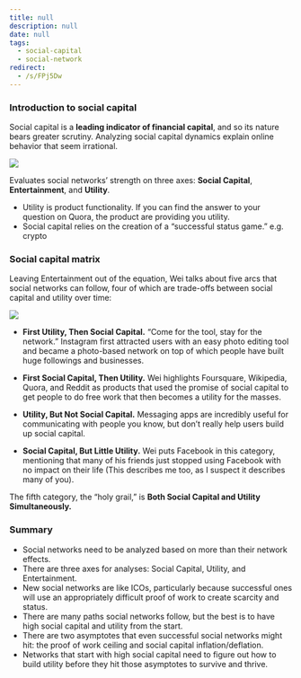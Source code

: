 ```yaml
---
title: null
description: null
date: null
tags:
  - social-capital
  - social-network
redirect:
  - /s/FPj5Dw
---
```


### Introduction to social capital

Social capital is a **leading indicator of financial capital**, and so its nature bears greater scrutiny. Analyzing social capital dynamics explain online behavior that seem irrational.

![](https://cdn.substack.com/image/fetch/f_auto,q_auto:good,fl_progressive:steep/https%3A%2F%2Fbucketeer-e05bbc84-baa3-437e-9518-adb32be77984.s3.amazonaws.com%2Fpublic%2Fimages%2F3d47658b-0220-4672-9aa0-5a5e8c28c4c8_799x640.png)

Evaluates social networks’ strength on three axes: **Social Capital**, **Entertainment**, and **Utility**.

- Utility is product functionality. If you can find the answer to your question on Quora, the product are providing you utility.
- Social capital relies on the creation of a “successful status game.” e.g. crypto

### Social capital matrix

Leaving Entertainment out of the equation, Wei talks about five arcs that social networks can follow, four of which are trade-offs between social capital and utility over time:

![](https://cdn.substack.com/image/fetch/f_auto,q_auto:good,fl_progressive:steep/https%3A%2F%2Fbucketeer-e05bbc84-baa3-437e-9518-adb32be77984.s3.amazonaws.com%2Fpublic%2Fimages%2Fabf52794-aa11-4986-b2d7-0f6452774a30_1600x303.png)

- **First Utility, Then Social Capital.** “Come for the tool, stay for the network.” Instagram first attracted users with an easy photo editing tool and became a photo-based network on top of which people have built huge followings and businesses.

- **First Social Capital, Then Utility.** Wei highlights Foursquare, Wikipedia, Quora, and Reddit as products that used the promise of social capital to get people to do free work that then becomes a utility for the masses.

- **Utility, But Not Social Capital.** Messaging apps are incredibly useful for communicating with people you know, but don’t really help users build up social capital.

- **Social Capital, But Little Utility.** Wei puts Facebook in this category, mentioning that many of his friends just stopped using Facebook with no impact on their life (This describes me too, as I suspect it describes many of you).

The fifth category, the “holy grail,” is **Both Social Capital and Utility Simultaneously.**

### Summary

- Social networks need to be analyzed based on more than their network effects.
- There are three axes for analyses: Social Capital, Utility, and Entertainment.
- New social networks are like ICOs, particularly because successful ones will use an appropriately difficult proof of work to create scarcity and status.
- There are many paths social networks follow, but the best is to have high social capital and utility from the start.
- There are two asymptotes that even successful social networks might hit: the proof of work ceiling and social capital inflation/deflation.
- Networks that start with high social capital need to figure out how to build utility before they hit those asymptotes to survive and thrive.
